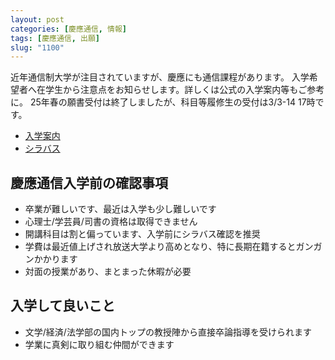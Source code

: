 ```yaml
---
layout: post
categories: [慶應通信, 情報]
tags: [慶應通信, 出願]
slug: "1100"
---
```

近年通信制大学が注目されていますが、慶應にも通信課程があります。
入学希望者へ在学生から注意点をお知らせします。詳しくは公式の入学案内等もご参考に。
25年春の願書受付は終了しましたが、科目等履修生の受付は3/3-14 17時です。
* [入学案内](https://tsushin.keio.ac.jp/application/)
* [シラバス](https://slbs.tsushin.keio.ac.jp)

## 慶應通信入学前の確認事項
* 卒業が難しいです、最近は入学も少し難しいです
* 心理士/学芸員/司書の資格は取得できません
* 開講科目は割と偏っています、入学前にシラバス確認を推奨
* 学費は最近値上げされ放送大学より高めとなり、特に長期在籍するとガンガンかかります
* 対面の授業があり、まとまった休暇が必要

## 入学して良いこと
* 文学/経済/法学部の国内トップの教授陣から直接卒論指導を受けられます
* 学業に真剣に取り組む仲間ができます